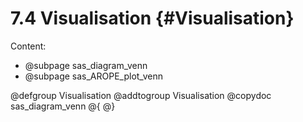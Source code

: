 # 7.4 Visualisation {#Visualisation}

Content:

- @subpage sas_diagram_venn
- @subpage sas_AROPE_plot_venn

@defgroup Visualisation
@addtogroup Visualisation
@copydoc sas_diagram_venn
@{
@}
